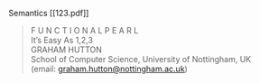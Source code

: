 
Semantics
[[123.pdf]]

>    F U N C T I O N A L
>     P E A R L  
> It’s Easy As 1,2,3  
> GRAHAM HUTTON  
> School of Computer Science, University of Nottingham, UK  
> (email: graham.hutton@nottingham.ac.uk)